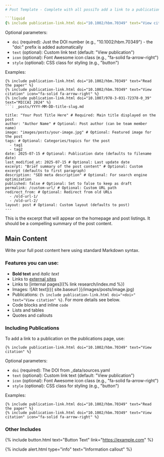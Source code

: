 ```yaml
---
# Post Template - Complete with all possiTo add a link to a publication on the publications page, use:

```liquid
{% include publication-link.html doi="10.1002/hbm.70349" text="View citation" %}
```

Optional parameters:

- `doi` (required): Just the DOI number (e.g., "10.1002/hbm.70349") - the "doi:" prefix is added automatically
- `text` (optional): Custom link text (default: "View publication")
- `icon` (optional): Font Awesome icon class (e.g., "fa-solid fa-arrow-right")
- `style` (optional): CSS class for styling (e.g., "button")

Examples:

```liquid
{% include publication-link.html doi="10.1002/hbm.70349" text="Read the paper" %}
{% include publication-link.html doi="10.1002/hbm.70349" text="View citation" icon="fa-solid fa-arrow-right" %}
{% include publication-link.html doi="10.1007/978-3-031-72378-0_39" text="MICCAI 2024" %}
```: _posts/YYYY-MM-DD-title-slug.md

title: "Your Post Title Here" # Required: Main title displayed on the post
author: "Author Name" # Optional: Post author (can be team member name)
image: "images/posts/your-image.jpg" # Optional: Featured image for the post
tags: # Optional: Categories/topics for the post
  - tag1
  - tag2
date: 2025-07-15 # Optional: Publication date (defaults to filename date)
last_modified_at: 2025-07-15 # Optional: Last update date
excerpt: "Brief summary of the post content" # Optional: Custom excerpt (defaults to first paragraph)
description: "SEO meta description" # Optional: For search engine optimization
published: false # Optional: Set to false to keep as draft
permalink: /custom-url/ # Optional: Custom URL path
redirect_from: # Optional: Redirect from old URLs
  - /old-url-1/
  - /old-url-2/
layout: post # Optional: Custom layout (defaults to post)
---
```


<!-- excerpt start -->

This is the excerpt that will appear on the homepage and post listings. It should be a compelling summary of the post content.

<!-- excerpt end -->

## Main Content

Write your full post content here using standard Markdown syntax.

### Features you can use:

- **Bold text** and _italic text_
- Links to [external sites](https://example.com)
- Links to [internal pages]({% link research/index.md %})
- Images: ![Alt text]({{ site.baseurl }}/images/posts/image.jpg)
- Publications: `{% include publication-link.html doi="<doi>" text="View citation" %}`. For more details see below.
- Code blocks and inline `code`
- Lists and tables
- Quotes and callouts

### Including Publications

To add a link to a publication on the publications page, use:

```liquid
{% include publication-link.html doi="10.1002/hbm.70349" text="View citation" %}
```

Optional parameters:

- `doi` (required): The DOI from \_data/sources.yaml
- `text` (optional): Custom link text (default: "View publication")
- `icon` (optional): Font Awesome icon class (e.g., "fa-solid fa-arrow-right")
- `style` (optional): CSS class for styling (e.g., "button")

Examples:

```liquid
{% include publication-link.html doi="10.1002/hbm.70349" text="Read the paper" %}
{% include publication-link.html doi="10.1002/hbm.70349" text="View citation" icon="fa-solid fa-arrow-right" %}
```

### Other Includes

{% include button.html text="Button Text" link="https://example.com" %}

{% include alert.html type="info" text="Information callout" %}
